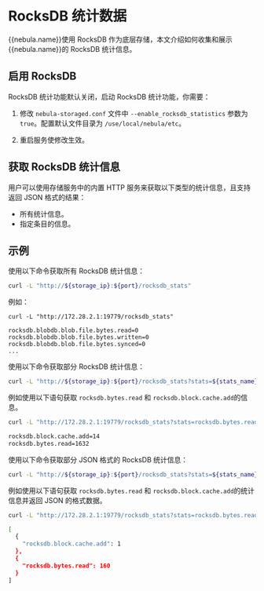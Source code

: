 # RocksDB 统计数据

{{nebula.name}}使用 RocksDB 作为底层存储，本文介绍如何收集和展示{{nebula.name}}的 RocksDB 统计信息。

## 启用 RocksDB

RocksDB 统计功能默认关闭，启动 RocksDB 统计功能，你需要：

1. 修改 `nebula-storaged.conf` 文件中 `--enable_rocksdb_statistics` 参数为 `true`。配置默认文件目录为 `/use/local/nebula/etc`。

2. 重启服务使修改生效。

## 获取 RocksDB 统计信息

用户可以使用存储服务中的内置 HTTP 服务来获取以下类型的统计信息，且支持返回 JSON 格式的结果：

- 所有统计信息。
- 指定条目的信息。

## 示例

使用以下命令获取所有 RocksDB 统计信息：
```bash
curl -L "http://${storage_ip}:${port}/rocksdb_stats"
```

例如：
```
curl -L "http://172.28.2.1:19779/rocksdb_stats"

rocksdb.blobdb.blob.file.bytes.read=0
rocksdb.blobdb.blob.file.bytes.written=0
rocksdb.blobdb.blob.file.bytes.synced=0
...
```

使用以下命令获取部分 RocksDB 统计信息：
```bash
curl -L "http://${storage_ip}:${port}/rocksdb_stats?stats=${stats_name}"
```

例如使用以下语句获取 `rocksdb.bytes.read` 和 `rocksdb.block.cache.add`的信息。
```bash
curl -L "http://172.28.2.1:19779/rocksdb_stats?stats=rocksdb.bytes.read,rocksdb.block.cache.add"

rocksdb.block.cache.add=14
rocksdb.bytes.read=1632
```

使用以下命令获取部分 JSON 格式的 RocksDB 统计信息：
```bash
curl -L "http://${storage_ip}:${port}/rocksdb_stats?stats=${stats_name}&format=json"
```

例如使用以下语句获取 `rocksdb.bytes.read` 和 `rocksdb.block.cache.add`的统计信息并返回 JSON 的格式数据。
```bash
curl -L "http://172.28.2.1:19779/rocksdb_stats?stats=rocksdb.bytes.read,rocksdb.block.cache.add&format=json"

[
  {
    "rocksdb.block.cache.add": 1
  },
  {
    "rocksdb.bytes.read": 160
  }
]
```
